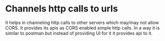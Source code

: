 Channels http calls to urls
===

It helps in channeling http calls to other servers which may/may not allow CORS. It provides its apis as CORS enabled simple http calls. In a way it is similar to postman but instead of providing UI for it it provides api to it.
